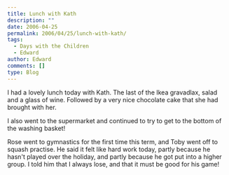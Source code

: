 ```yaml
---
title: Lunch with Kath
description: ""
date: 2006-04-25
permalink: 2006/04/25/lunch-with-kath/
tags:
  - Days with the Children
  - Edward
author: Edward
comments: []
type: Blog
---
```


I had a lovely lunch today with Kath. The last of the Ikea gravadlax,
salad and a glass of wine. Followed by a very nice chocolate cake that
she had brought with her.

I also went to the supermarket and continued to try to get to the bottom
of the washing basket!

Rose went to gymnastics for the first time this term, and Toby went off
to squash practise. He said it felt like hard work today, partly because
he hasn\'t played over the holiday, and partly because he got put into a
higher group. I told him that I always lose, and that it must be good
for his game!

